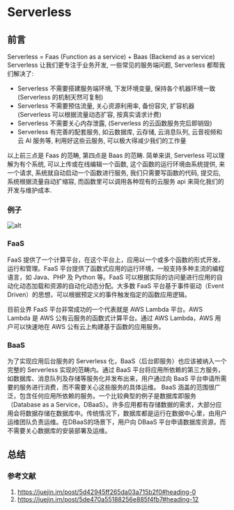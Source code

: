 # Serverless

## 前言

Serverless = Faas (Function as a service) + Baas (Backend as a service)
Serverless 让我们更专注于业务开发, 一些常见的服务端问题, Serverless 都帮我们解决了:

- Serverless 不需要搭建服务端环境, 下发环境变量, 保持各个机器环境一致 (Serverless 的机制天然可复制)
- Serverless 不需要预估流量, 关心资源利用率, 备份容灾, 扩容机器 (Serverless 可以根据流量动态扩容, 按真实请求计费)
- Serverless 不需要关心内存泄露, (Serverless 的云函数服务完后即销毁)
- Serverless 有完善的配套服务, 如云数据库, 云存储, 云消息队列, 云音视频和云 AI 服务等, 利用好这些云服务, 可以极大得减少我们的工作量

以上前三点是 Faas 的范畴, 第四点是 Baas 的范畴. 简单来讲, Serverless 可以理解为有个系统, 可以上传或在线编辑一个函数, 这个函数的运行环境由系统提供, 来一个请求, 系统就自动启动一个函数进行服务, 我们只需要写函数的代码, 提交后, 系统根据流量自动扩缩容, 而函数里可以调用各种现有的云服务 api 来简化我们的开发与维护成本.

### 例子

![alt](https://user-gold-cdn.xitu.io/2019/12/2/16ec45a99f64b3b9?imageView2/0/w/1280/h/960/format/webp/ignore-error/1)

### FaaS

FaaS 提供了一个计算平台，在这个平台上，应用以一个或多个函数的形式开发、运行和管理。FaaS 平台提供了函数式应用的运行环境，一般支持多种主流的编程语言，如 Java、PHP 及 Python 等。FaaS 可以根据实际的访问量进行应用的自动化动态加载和资源的自动化动态分配。大多数 FaaS 平台基于事件驱动（Event Driven）的思想，可以根据预定义的事件触发指定的函数应用逻辑。

目前业界 FaaS 平台非常成功的一个代表就是 AWS Lambda 平台。AWS Lambda 是 AWS 公有云服务的函数式计算平台。通过 AWS Lambda，AWS 用户可以快速地在 AWS 公有云上构建基于函数的应用服务。

### BaaS

为了实现应用后台服务的 Serverless 化，BaaS（后台即服务）也应该被纳入一个完整的 Serverless 实现的范畴内。通过 BaaS 平台将应用所依赖的第三方服务，如数据库、消息队列及存储等服务化并发布出来，用户通过向 BaaS 平台申请所需要的服务进行消费，而不需要关心这些服务的具体运维。
BaaS 涵盖的范围很广泛，包含任何应用所依赖的服务。一个比较典型的例子是数据库即服务（Database as a Service，DBaaS）。许多应用都有存储数据的需求，大部分应用会将数据存储在数据库中。传统情况下，数据库都是运行在数据中心里，由用户运维团队负责运维。在DBaaS的场景下，用户向 DBaaS 平台申请数据库资源，而不需要关心数据库的安装部署及运维。

## 总结

### 参考文献

1. <https://juejin.im/post/5d42945ff265da03a715b2f0#heading-0>
2. <https://juejin.im/post/5de470a55188256e885f4fb7#heading-12>
